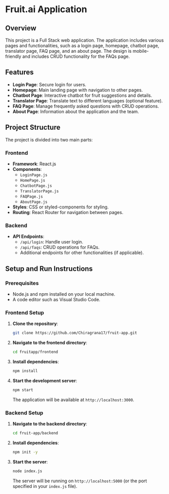 # Fruit.ai Application

## Overview

This project is a Full Stack web application. The application includes various pages and functionalities, such as a login page, homepage, chatbot page, translator page, FAQ page, and an about page. The design is mobile-friendly and includes CRUD functionality for the FAQs page.

## Features

- **Login Page**: Secure login for users.
- **Homepage**: Main landing page with navigation to other pages.
- **Chatbot Page**: Interactive chatbot for fruit suggestions and details.
- **Translator Page**: Translate text to different languages (optional feature).
- **FAQ Page**: Manage frequently asked questions with CRUD operations.
- **About Page**: Information about the application and the team.

## Project Structure

The project is divided into two main parts:

### Frontend

- **Framework**: React.js
- **Components**:
  - `LoginPage.js`
  - `HomePage.js`
  - `ChatbotPage.js`
  - `TranslatorPage.js`
  - `FAQPage.js`
  - `AboutPage.js`
- **Styles**: CSS or styled-components for styling.
- **Routing**: React Router for navigation between pages.

### Backend

- **API Endpoints**:
  - `/api/login`: Handle user login.
  - `/api/faqs`: CRUD operations for FAQs.
  - Additional endpoints for other functionalities (if applicable).

## Setup and Run Instructions

### Prerequisites

- Node.js and npm installed on your local machine.
- A code editor such as Visual Studio Code.

### Frontend Setup

1. **Clone the repository**:

   ```bash
   git clone https://github.com/Chiragrana17/fruit-app.git
   ```

2. **Navigate to the frontend directory**:

   ```bash
   cd fruitapp/frontend
   ```

3. **Install dependencies**:

   ```bash
   npm install
   ```

4. **Start the development server**:

   ```bash
   npm start
   ```

   The application will be available at `http://localhost:3000`.

### Backend Setup

1. **Navigate to the backend directory**:

   ```bash
   cd fruit-app/backend
   ```

2. **Install dependencies**:

   ```bash
   npm init -y
   ```

3. **Start the server**:

   ```bash
   node index.js
   ```

   The server will be running on `http://localhost:5000` (or the port specified in your `index.js` file).
